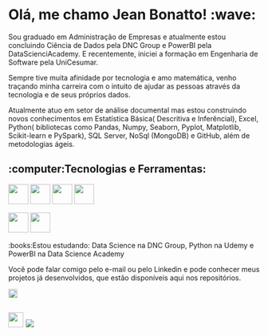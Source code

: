 <h1>Olá, me chamo Jean Bonatto! :wave:</h1>


<p>Sou graduado em Administração de Empresas e atualmente estou concluindo Ciência de Dados pela DNC Group e PowerBI pela DataScienciAcademy. E recentemente, iniciei a formação em Engenharia de Software pela UniCesumar.

Sempre tive muita afinidade por tecnologia e amo matemática, venho traçando minha carreira com o intuito de ajudar as pessoas através da tecnologia e de seus próprios dados.

Atualmente atuo em setor de análise documental mas estou construindo novos conhecimentos em Estatística Básica( Descritiva e Inferêncial), Excel, Python( bibliotecas como Pandas, Numpy, Seaborn, Pyplot, Matplotlib, Scikit-learn e PySpark),  SQL Server, NoSql (MongoDB) e GitHub, além  de metodologias ágeis.</p>




<h2> :computer:Tecnologias e Ferramentas:</h2>
																																
<img src="https://img.icons8.com/fluency/48/000000/python.png" width="40" height="40"/> <img src="https://img.icons8.com/external-wanicon-lineal-color-wanicon/64/000000/external-sql-server-big-data-wanicon-lineal-color-wanicon.png" width="40" height="40"/> <img src="https://cdn.jsdelivr.net/gh/devicons/devicon/icons/mongodb/mongodb-original-wordmark.svg" width="40" height="40" /> <img src="https://img.icons8.com/color/48/000000/power-bi.png" width="40" height="40"/>

<img src="https://img.icons8.com/fluency/48/000000/anaconda--v2.png" width="40" height="40"/> <img src="https://img.icons8.com/fluency/48/000000/jupyter.png" width="40" height="40" />



<p>:books:Estou estudando: Data Science na DNC Group, Python na Udemy e PowerBI na Data Science Academy




Você pode falar comigo pelo e-mail ou pelo Linkedin e pode conhecer meus projetos já desenvolvidos, que estão disponíveis aqui nos repositórios. 
  
  
<img src="https://img.icons8.com/fluency/48/000000/smiling.png" width="18" height="18"/>
<h2>
<div>
	<a href = "mailto:jb.bonatto@outlook.com" ><img src="https://img.icons8.com/color/48/000000/ms-outlook.png" width="30" height="30" target="blank"></a>
	<a href="https://www.linkedin.com/in/jeanbonatto/" target="_blank"><img src="https://img.shields.io/badge/-LinkedIn-%230077B5?style=for-the-badge&logo=linkedin&logoColor=white" target="_blank"></a></div>
</h2>
  
